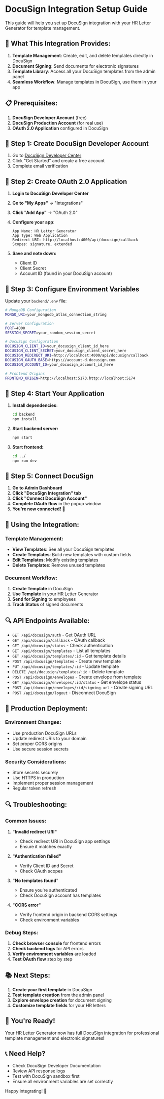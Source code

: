 # DocuSign Integration Setup Guide

This guide will help you set up DocuSign integration with your HR Letter Generator for template management.

## 🎯 **What This Integration Provides:**

1. **Template Management**: Create, edit, and delete templates directly in DocuSign
2. **Document Signing**: Send documents for electronic signatures
3. **Template Library**: Access all your DocuSign templates from the admin panel
4. **Seamless Workflow**: Manage templates in DocuSign, use them in your app

## 📋 **Prerequisites:**

1. **DocuSign Developer Account** (free)
2. **DocuSign Production Account** (for real use)
3. **OAuth 2.0 Application** configured in DocuSign

## 🔧 **Step 1: Create DocuSign Developer Account**

1. Go to [DocuSign Developer Center](https://developers.docusign.com/)
2. Click "Get Started" and create a free account
3. Complete email verification

## 🔧 **Step 2: Create OAuth 2.0 Application**

1. **Login to DocuSign Developer Center**
2. **Go to "My Apps"** → "Integrations"
3. **Click "Add App"** → "OAuth 2.0"
4. **Configure your app:**

   ```
   App Name: HR Letter Generator
   App Type: Web Application
   Redirect URI: http://localhost:4000/api/docusign/callback
   Scopes: signature, extended
   ```

5. **Save and note down:**
   - Client ID
   - Client Secret
   - Account ID (found in your DocuSign account)

## 🔧 **Step 3: Configure Environment Variables**

Update your `backend/.env` file:

```bash
# MongoDB Configuration
MONGO_URI=your_mongodb_atlas_connection_string

# Server Configuration
PORT=4000
SESSION_SECRET=your_random_session_secret

# DocuSign Configuration
DOCUSIGN_CLIENT_ID=your_docusign_client_id_here
DOCUSIGN_CLIENT_SECRET=your_docusign_client_secret_here
DOCUSIGN_REDIRECT_URI=http://localhost:4000/api/docusign/callback
DOCUSIGN_OAUTH_BASE=https://account-d.docusign.com
DOCUSIGN_ACCOUNT_ID=your_docusign_account_id_here

# Frontend Origins
FRONTEND_ORIGIN=http://localhost:5173,http://localhost:5174
```

## 🔧 **Step 4: Start Your Application**

1. **Install dependencies:**
   ```bash
   cd backend
   npm install
   ```

2. **Start backend server:**
   ```bash
   npm start
   ```

3. **Start frontend:**
   ```bash
   cd ../
   npm run dev
   ```

## 🔧 **Step 5: Connect DocuSign**

1. **Go to Admin Dashboard**
2. **Click "DocuSign Integration" tab**
3. **Click "Connect DocuSign Account"**
4. **Complete OAuth flow** in the popup window
5. **You're now connected!** 🎉

## 📱 **Using the Integration:**

### **Template Management:**
- **View Templates**: See all your DocuSign templates
- **Create Templates**: Build new templates with custom fields
- **Edit Templates**: Modify existing templates
- **Delete Templates**: Remove unused templates

### **Document Workflow:**
1. **Create Template** in DocuSign
2. **Use Template** in your HR Letter Generator
3. **Send for Signing** to employees
4. **Track Status** of signed documents

## 🔍 **API Endpoints Available:**

- `GET /api/docusign/auth` - Get OAuth URL
- `GET /api/docusign/callback` - OAuth callback
- `GET /api/docusign/status` - Check authentication
- `GET /api/docusign/templates` - List all templates
- `GET /api/docusign/templates/:id` - Get template details
- `POST /api/docusign/templates` - Create new template
- `PUT /api/docusign/templates/:id` - Update template
- `DELETE /api/docusign/templates/:id` - Delete template
- `POST /api/docusign/envelopes` - Create envelope from template
- `GET /api/docusign/envelopes/:id/status` - Get envelope status
- `POST /api/docusign/envelopes/:id/signing-url` - Create signing URL
- `POST /api/docusign/logout` - Disconnect DocuSign

## 🚀 **Production Deployment:**

### **Environment Changes:**
- Use production DocuSign URLs
- Update redirect URIs to your domain
- Set proper CORS origins
- Use secure session secrets

### **Security Considerations:**
- Store secrets securely
- Use HTTPS in production
- Implement proper session management
- Regular token refresh

## 🔍 **Troubleshooting:**

### **Common Issues:**

1. **"Invalid redirect URI"**
   - Check redirect URI in DocuSign app settings
   - Ensure it matches exactly

2. **"Authentication failed"**
   - Verify Client ID and Secret
   - Check OAuth scopes

3. **"No templates found"**
   - Ensure you're authenticated
   - Check DocuSign account has templates

4. **"CORS error"**
   - Verify frontend origin in backend CORS settings
   - Check environment variables

### **Debug Steps:**

1. **Check browser console** for frontend errors
2. **Check backend logs** for API errors
3. **Verify environment variables** are loaded
4. **Test OAuth flow** step by step

## 📚 **Next Steps:**

1. **Create your first template** in DocuSign
2. **Test template creation** from the admin panel
3. **Explore envelope creation** for document signing
4. **Customize template fields** for your HR letters

## 🎉 **You're Ready!**

Your HR Letter Generator now has full DocuSign integration for professional template management and electronic signatures!

## 📞 **Need Help?**

- Check DocuSign Developer Documentation
- Review API response logs
- Test with DocuSign sandbox first
- Ensure all environment variables are set correctly

Happy integrating! 🚀
